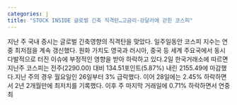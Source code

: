 ```yaml
---
categories: j
title: "STOCK INSIDE 글로벌 긴축 직격탄…고금리·강달러에 갇힌 코스피"
---
```

지난 주 국내 증시는 글로벌 긴축영향의 직격탄을 맞았다. 일주일동안 코스피 지수는 연중 최저점을 계속 갱신했다. 원화 가치도 영국과 러시아, 중국 등 세계 주요국에서 동시다발적으로 터진 이슈에 부정적인 영향을 받아 하락하고 있다.2일 한국거래소에 따르면 지난주 코스피는 전주(2290.00) 대비 134.51포인트(5.87%) 내린 2155.49에 마감했다.지난 주의 경우 월요일인 26일부터 3% 급락했다. 이어 28일에는 2.45% 하락하면서 2년 2개월만에 최저치를 기록했다. 이후 주 마지막 거래일에 0.71% 하락하면서 연중 최